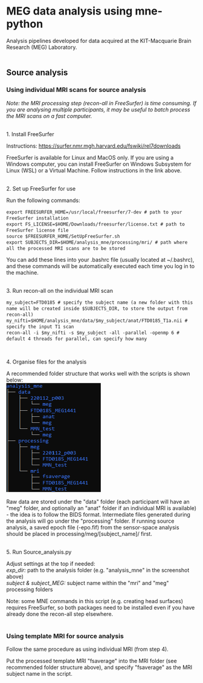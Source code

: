 # MEG data analysis using mne-python
Analysis pipelines developed for data acquired at the KIT-Macquarie Brain Research (MEG) Laboratory.<br><br>


## Source analysis ##

### Using individual MRI scans for source analysis ###

*Note: the MRI processing step (recon-all in FreeSurfer) is time consuming. If you are analysing multiple participants, it may be useful to batch process the MRI scans on a fast computer.* <br><br>


1\. Install FreeSurfer

Instructions:
https://surfer.nmr.mgh.harvard.edu/fswiki/rel7downloads

FreeSurfer is available for Linux and MacOS only. If you are using a Windows computer, you can install FreeSurfer on Windows Subsystem for Linux (WSL) or a Virtual Machine. Follow instructions in the link above.<br><br>


2\. Set up FreeSurfer for use

Run the following commands:
```
export FREESURFER_HOME=/usr/local/freesurfer/7-dev # path to your FreeSurfer installation
export FS_LICENSE=$HOME/Downloads/freesurfer/license.txt # path to FreeSurfer license file
source $FREESURFER_HOME/SetUpFreeSurfer.sh
export SUBJECTS_DIR=$HOME/analysis_mne/processing/mri/ # path where all the processed MRI scans are to be stored
```
You can add these lines into your .bashrc file (usually located at ~/.bashrc), and these commands will be automatically executed each time you log in to the machine.<br><br>


3\. Run recon-all on the individual MRI scan
```
my_subject=FTD0185 # specify the subject name (a new folder with this name will be created inside $SUBJECTS_DIR, to store the output from recon-all)
my_nifti=$HOME/analysis_mne/data/$my_subject/anat/FTD0185_T1a.nii # specify the input T1 scan
recon-all -i $my_nifti -s $my_subject -all -parallel -openmp 6 # default 4 threads for parallel, can specify how many
```
<br>


4\. Organise files for the analysis

A recommended folder structure that works well with the scripts is shown below: <br>
![Alt](/folder_structure.png "Folder structure")

Raw data are stored under the "data" folder (each participant will have an "meg" folder, and optionally an "anat" folder if an individual MRI is available) - the idea is to follow the BIDS format. Intermediate files generated during the analysis will go under the "processing" folder. If running source analysis, a saved epoch file (-epo.fif) from the sensor-space analysis should be placed in processing/meg/[subject_name]/ first.<br><br>


5\. Run Source_analysis.py

Adjust settings at the top if needed:  
*exp_dir:* path to the analysis folder (e.g. "analysis_mne" in the screenshot above)  
*subject & subject_MEG:* subject name within the "mri" and "meg" processing folders

Note: some MNE commands in this script (e.g. creating head surfaces) requires FreeSurfer, so both packages need to be installed even if you have already done the recon-all step elsewhere.<br><br>



### Using template MRI for source analysis ###

Follow the same procedure as using individual MRI (from step 4).

Put the processed template MRI "fsaverage" into the MRI folder (see recommended folder structure above), and specify "fsaverage" as the MRI subject name in the script.
